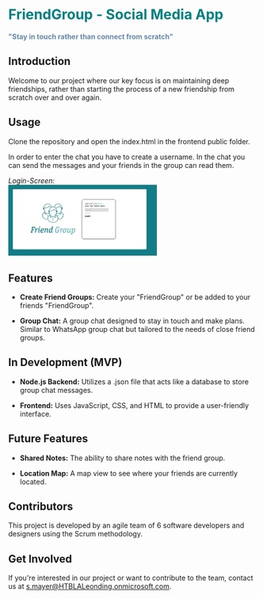 # <span style="color:teal;">FriendGroup - Social Media App</span>

**<span style="color:#6487a8;">"Stay in touch rather than connect from scratch"**</span>

## Introduction
Welcome to our project where our key focus is on maintaining deep friendships, rather than starting the process of a new friendship from scratch over and over again.

## Usage
Clone the repository and open the index.html in the frontend public folder.

In order to enter the chat you have to create a username. In the chat you can send the messages and your friends in the group can read them.

*Login-Screen:*  
<img
  src="./frontend/src/img/loginScreenshot.JPG"
  alt="Alt text"
  title="Optional title"
  style="display: inline-block; margin: 0 auto; max-width: 300px">

## Features

- **Create Friend Groups:** Create your "FriendGroup" or be added to your friends "FriendGroup".
  
- **Group Chat:** A group chat designed to stay in touch and make plans. Similar to WhatsApp group chat but tailored to the needs of close friend groups.

## In Development (MVP)

- **Node.js Backend:** Utilizes a .json file that acts like a database to store group chat messages.

- **Frontend:** Uses JavaScript, CSS, and HTML to provide a user-friendly interface.

## Future Features

- **Shared Notes:** The ability to share notes with the friend group.

- **Location Map:** A map view to see where your friends are currently located.

## Contributors

This project is developed by an agile team of 6 software developers and designers using the Scrum methodology.

## Get Involved

If you're interested in our project or want to contribute to the team, contact us at s.mayer@HTBLALeonding.onmicrosoft.com.
